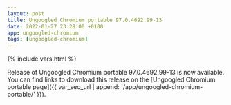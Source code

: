 ```yaml
---
layout: post
title: Ungoogled Chromium portable 97.0.4692.99-13
date: 2022-01-27 23:28:00 +0100
app: ungoogled-chromium
tags: [ungoogled-chromium]
---
```

{% include vars.html %}

Release of Ungoogled Chromium portable 97.0.4692.99-13 is now available.<br />
You can find links to download this release on the [Ungoogled Chromium portable page]({{ var_seo_url | append: '/app/ungoogled-chromium-portable/' }}).

